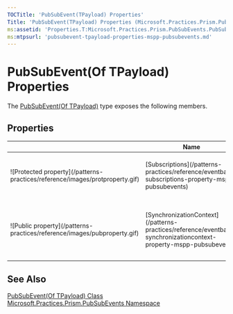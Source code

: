 ```yaml
---
TOCTitle: 'PubSubEvent(TPayload) Properties'
Title: 'PubSubEvent(TPayload) Properties (Microsoft.Practices.Prism.PubSubEvents)'
ms:assetid: 'Properties.T:Microsoft.Practices.Prism.PubSubEvents.PubSubEvent\`1'
ms:mtpsurl: 'pubsubevent-tpayload-properties-mspp-pubsubevents.md'
---
```


# PubSubEvent(Of TPayload) Properties

The [PubSubEvent(Of TPayload)](/patterns-practices/reference/pubsubevent-tpayload-class-mspp-pubsubevents) type exposes the following members.

## Properties

<table>
<colgroup>
<col width="33%" />
<col width="33%" />
<col width="33%" />
</colgroup>
<thead>
<tr class="header">
<th> </th>
<th>Name</th>
<th>Description</th>
</tr>
</thead>
<tbody>
<tr class="odd">
<td>![Protected property](/patterns-practices/reference/images/protproperty.gif)</td>
<td>[Subscriptions](/patterns-practices/reference/eventbase-subscriptions-property-mspp-pubsubevents)</td>
<td><div class="summary">
Gets the list of current subscriptions.
</div>
(Inherited from [EventBase](/patterns-practices/reference/eventbase-class-mspp-pubsubevents).)</td>
</tr>
<tr class="even">
<td>![Public property](/patterns-practices/reference/images/pubproperty.gif)</td>
<td>[SynchronizationContext](/patterns-practices/reference/eventbase-synchronizationcontext-property-mspp-pubsubevents)</td>
<td><div class="summary">
Allows the SynchronizationContext to be set by the EventAggregator for UI Thread Dispatching
</div>
(Inherited from [EventBase](/patterns-practices/reference/eventbase-class-mspp-pubsubevents).)</td>
</tr>
</tbody>
</table>

## See Also

[PubSubEvent(Of TPayload) Class](/patterns-practices/reference/pubsubevent-tpayload-class-mspp-pubsubevents)  
[Microsoft.Practices.Prism.PubSubEvents Namespace ](/patterns-practices/reference/mspp-pubsubevents-namespace)